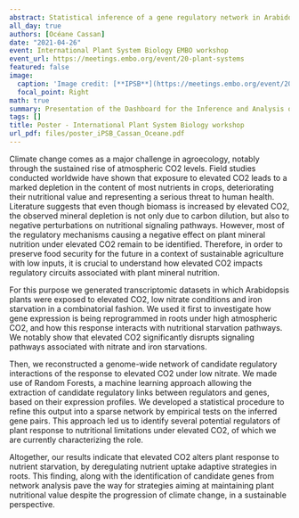 ```yaml
---
abstract: Statistical inference of a gene regulatory network in Arabidopsis under the combination of climate change and nutritional starvations
all_day: true
authors: [Océane Cassan]
date: "2021-04-26"
event: International Plant System Biology EMBO workshop
event_url: https://meetings.embo.org/event/20-plant-systems
featured: false
image:
  caption: 'Image credit: [**IPSB**](https://meetings.embo.org/event/20-plant-systems)'
  focal_point: Right
math: true
summary: Presentation of the Dashboard for the Inference and Analysis of Networks from Expression data (DIANE)
tags: []
title: Poster - International Plant System Biology workshop
url_pdf: files/poster_iPSB_Cassan_Oceane.pdf
---
```



Climate change comes as a major challenge in agroecology, notably through the sustained rise of atmospheric CO2 levels. Field studies conducted worldwide have shown that exposure to elevated CO2 leads to a marked depletion in the content of most nutrients in crops, deteriorating their nutritional value and representing a serious threat to human health. Literature suggests that even though biomass is increased by elevated CO2, the observed mineral depletion is not only due to carbon dilution, but also to negative perturbations on nutritional signaling pathways. However, most of the regulatory mechanisms causing a negative effect on plant mineral nutrition under elevated CO2 remain to be identified. Therefore, in order to preserve food security for the future in a context of sustainable agriculture with low inputs, it is crucial to understand how elevated CO2 impacts regulatory circuits associated with plant mineral nutrition.


For this purpose we generated transcriptomic datasets in which Arabidopsis plants were exposed to elevated CO2, low nitrate conditions and iron starvation in a combinatorial fashion. We used it first to investigate how gene expression is being reprogrammed in roots under high atmospheric CO2, and how this response interacts with nutritional starvation pathways. We notably show that elevated CO2 significantly disrupts signaling pathways associated with nitrate and iron starvations.


Then, we reconstructed a genome-wide network of candidate regulatory interactions of the response to elevated CO2 under low nitrate. We made use of Random Forests, a machine learning approach allowing the extraction of candidate regulatory links between regulators and genes, based on their expression profiles. We developed a statistical procedure to refine this output into a sparse network by empirical tests on the inferred gene pairs. This approach led us to identify several potential regulators of plant response to nutritional limitations under elevated CO2, of which we are currently characterizing the role.


Altogether, our results indicate that elevated CO2 alters plant response to nutrient starvation, by deregulating nutrient uptake adaptive strategies in roots. This finding, along with the identification of candidate genes from network analysis pave the way for strategies aiming at maintaining plant nutritional value despite the progression of climate change, in a sustainable perspective.